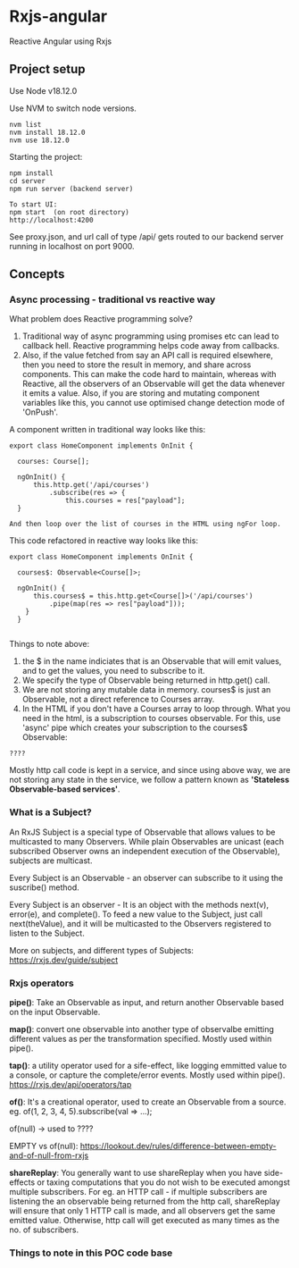 # Rxjs-angular
Reactive Angular using Rxjs

## Project setup
Use Node v18.12.0

Use NVM to switch node versions.
```
nvm list
nvm install 18.12.0
nvm use 18.12.0
```

Starting the project:

```
npm install
cd server  
npm run server (backend server)

To start UI:
npm start  (on root directory)
http://localhost:4200
```

See proxy.json, and url call of type /api/ gets routed to our backend server running in localhost on port 9000.

## Concepts

### Async processing - traditional vs reactive way

What problem does Reactive programming solve?

1. Traditional way of async programming using promises etc can lead to callback hell. Reactive programming helps code away from callbacks.
2. Also, if the value fetched from say an API call is required elsewhere, then you need to store the result in memory, and share across components. 
This can make the code hard to maintain, whereas with Reactive, all the observers of an Observable will get the data whenever it emits a value.
Also, if you are storing and mutating component variables like this, you cannot use optimised change detection mode of 'OnPush'.

A component written in traditional way looks like this:

```
export class HomeComponent implements OnInit {

  courses: Course[];

  ngOnInit() {
      this.http.get('/api/courses')
	      .subscribe(res => {
		      this.courses = res["payload"];
  }
  
And then loop over the list of courses in the HTML using ngFor loop.

```

This code refactored in reactive way looks like this:

```
export class HomeComponent implements OnInit {

  courses$: Observable<Course[]>;

  ngOnInit() {
      this.courses$ = this.http.get<Course[]>('/api/courses')
	      .pipe(map(res => res["payload"]));
	}
  }
  

```
Things to note above:
1. the $ in the name indiciates that is an Observable that will emit values, and to get the values, you need to subscribe to it.
2. We specify the type of Observable being returned in http.get() call.
3. We are not storing any mutable data in memory. courses$ is just an Observable, not a direct reference to Courses array.
4. In the HTML if you don't have a Courses array to loop through. What you need in the html, is a subscription to courses observable.
For this, use 'async' pipe which creates your subscription to the courses$ Observable:

```
????
``` 
Mostly http call code is kept in a service, and since using above way, we are not storing any state in the service, we follow 
a pattern known as **'Stateless Observable-based services'**.

### What is a Subject?
An RxJS Subject is a special type of Observable that allows values to be multicasted to many Observers.
While plain Observables are unicast (each subscribed Observer owns an independent execution of the Observable), subjects are multicast.

Every Subject is an Observable - an observer can subscribe to it using the suscribe() method. 

Every Subject is an observer - It is an object with the methods next(v), error(e), and complete(). To feed a new value to the Subject, 
just call next(theValue), and it will be multicasted to the Observers registered to listen to the Subject.

More on subjects, and different types of Subjects:
https://rxjs.dev/guide/subject


### Rxjs operators

**pipe()**: Take an Observable as input, and return another Observable based on the input Observable.

**map()**: convert one observable into another type of observalbe emitting different values as per the transformation specified. Mostly used within pipe().

**tap()**: a utility operator used for a sife-effect, like logging emmitted value to a console, or capture the complete/error events. Mostly used within pipe().
https://rxjs.dev/api/operators/tap

**of()**: It's a creational operator, used to create an Observable from a source.
eg. of(1, 2, 3, 4, 5).subscribe(val => ...); 

of(null) -> used to ????

EMPTY vs of(null): https://lookout.dev/rules/difference-between-empty-and-of-null-from-rxjs

**shareReplay**: You generally want to use shareReplay when you have side-effects or taxing computations that you do not wish to be executed amongst
 multiple subscribers. For eg. an HTTP call - if multiple subscribers are listening the an observable being returned from the http call, shareReplay will ensure that
 only 1 HTTP call is made, and all observers get the same emitted value. Otherwise, http call will get executed as many times as the no. of subscribers.
 
 
### Things to note in this POC code base
